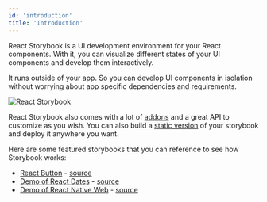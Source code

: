 ```yaml
---
id: 'introduction'
title: 'Introduction'
---
```


React Storybook is a UI development environment for your React components. With it, you can visualize different states of your UI components and develop them interactively.

It runs  outside of your app. So you can develop UI components in isolation without worrying about app specific dependencies and requirements.

![React Storybook](../static/screenshot.png)

React Storybook also comes with a lot of [addons](/docs/react-storybook/addons/introduction) and a great API to customize as you wish. You can also build a [static version](/docs/react-storybook/basics/exporting-storybook) of your storybook and deploy it anywhere you want.

Here are some featured storybooks that you can reference to see how Storybook works:

* [React Button](http://kadira-samples.github.io/react-button) - [source](https://github.com/kadira-samples/react-button)
* [Demo of React Dates](http://airbnb.io/react-dates/) - [source](https://github.com/airbnb/react-dates)
* [Demo of React Native Web](http://necolas.github.io/react-native-web/storybook/) - [source](https://github.com/necolas/react-native-web)
